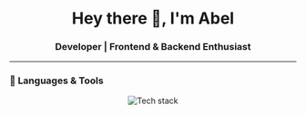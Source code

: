 <h1 align="center">Hey there 👋, I'm Abel</h1>
<h3 align="center">Developer | Frontend & Backend Enthusiast</h3>

---

### 🧰 Languages & Tools
<p align="center">
  <img src="https://skillicons.dev/icons?i=html,css,js,react,node,python,django,java,git" alt="Tech stack" />
</p>
